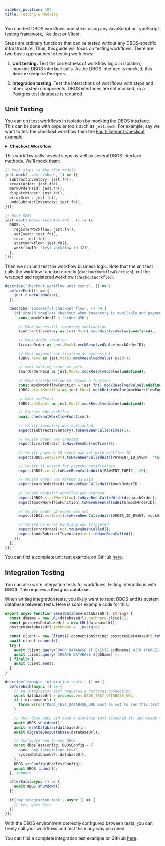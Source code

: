 ```yaml
---
sidebar_position: 104
title: Testing & Mocking
---
```


You can test DBOS workflows and steps using any JavaScript or TypeScript testing framework, like [Jest](https://jestjs.io/) or [Vitest](https://vitest.dev/).

Steps are ordinary functions that can be tested without any DBOS-specific infrastructure.
Thus, this guide will focus on testing workflows.
There are two basic approaches to testing workflows:

1. **Unit testing.** Test the correctness of workflow logic in isolation, mocking DBOS interface calls. As the DBOS interface is mocked, this does not require Postgres.

2. **Integration testing.** Test the interactions of workflows with steps and other system components. DBOS interfaces are not mocked, so a Postgres test database is required.

## Unit Testing

You can unit test workflows in isolation by mocking the DBOS interface.
This can be done with popular tools such as `jest.mock`.
For example, say we want to test the checkout workflow from the [Fault-Tolerant Checkout example](../examples/checkout-tutorial.md):

<details>
<summary><strong>Checkout Workflow</strong></summary>

```ts
export async function checkoutWorkflowFunction() {
    // Attempt to reserve inventory, failing if no inventory remains
    try {
      await subtractInventory();
    } catch (error) {
      console.error(`Failed to update inventory: ${(error as Error).message}`);
      await DBOS.setEvent(PAYMENT_ID_EVENT, null);
      return;
    }

    // Create a new order
    const orderID = await createOrder();

    // Send a unique payment ID to the checkout endpoint so it can
    // redirect the customer to the payments page
    await DBOS.setEvent(PAYMENT_ID_EVENT, DBOS.workflowID);
    const notification = await DBOS.recv<string>(PAYMENT_TOPIC, 120);

    // If payment succeeded, mark the order as paid and start the order dispatch workflow.
    // Otherwise, return reserved inventory and cancel the order.
    if (notification && notification === 'paid') {
      console.info(`Payment successful!`);
      await markOrderPaid(orderID);
      await DBOS.startWorkflow(dispatchOrder)(orderID);
    } else {
      console.warn(`Payment failed...`);
      await errorOrder(orderID);
      await undoSubtractInventory();
    }

    // Finally, send the order ID to the payment endpoint so it can redirect
    // the customer to the order status page.
    await DBOS.setEvent(ORDER_ID_EVENT, orderID);
}

const checkoutWorkflow = DBOS.registerWorkflow(
  checkoutWorkflowFunction,
  { name: 'checkoutWorkflow' },
);
```
</details>

This workflow calls several steps as well as several DBOS interface methods.
We'll mock them:

```ts
// Mock steps in the shop module
jest.mock('../src/shop', () => ({
  subtractInventory: jest.fn(),
  createOrder: jest.fn(),
  markOrderPaid: jest.fn(),
  dispatchOrder: jest.fn(),
  errorOrder: jest.fn(),
  undoSubtractInventory: jest.fn(),
}));

// Mock DBOS
jest.mock('@dbos-inc/dbos-sdk', () => ({
  DBOS: {
    registerWorkflow: jest.fn(),
    setEvent: jest.fn(),
    recv: jest.fn(),
    startWorkflow: jest.fn(),
    workflowID: 'test-workflow-id-123',
  },
}));
```

Then we can unit test the workflow business logic.
Note that the unit test calls the workflow function directly (`checkoutWorkflowFunction`), not the wrapped and registered workflow (`checkoutWorkflow`).

```ts
describe('checkout workflow unit tests', () => {
  beforeEach(() => {
    jest.clearAllMocks();
  });

  describe('successful checkout flow', () => {
    it('should complete checkout when inventory is available and payment succeeds', async () => {
      const mockOrderID = 'order-456';

      // Mock successful inventory subtraction
      (subtractInventory as jest.Mock).mockResolvedValue(undefined);

      // Mock order creation
      (createOrder as jest.Mock).mockResolvedValue(mockOrderID);

      // Mock payment notification as successful
      (DBOS.recv as jest.Mock).mockResolvedValue('paid');

      // Mock marking order as paid
      (markOrderPaid as jest.Mock).mockResolvedValue(undefined);

      // Mock startWorkflow to return a function
      const mockWorkflowFunction = jest.fn().mockResolvedValue(undefined);
      (DBOS.startWorkflow as jest.Mock).mockReturnValue(mockWorkflowFunction);

      // Mock setEvent
      (DBOS.setEvent as jest.Mock).mockResolvedValue(undefined);

      // Execute the workflow
      await checkoutWorkflowFunction();

      // Verify inventory was subtracted
      expect(subtractInventory).toHaveBeenCalledTimes(1);

      // Verify order was created
      expect(createOrder).toHaveBeenCalledTimes(1);

      // Verify payment ID event was set with workflow ID
      expect(DBOS.setEvent).toHaveBeenCalledWith(PAYMENT_ID_EVENT, 'test-workflow-id-123');

      // Verify it waited for payment notification
      expect(DBOS.recv).toHaveBeenCalledWith(PAYMENT_TOPIC, 120);

      // Verify order was marked as paid
      expect(markOrderPaid).toHaveBeenCalledWith(mockOrderID);

      // Verify dispatch workflow was started
      expect(DBOS.startWorkflow).toHaveBeenCalledWith(dispatchOrder);
      expect(mockWorkflowFunction).toHaveBeenCalledWith(mockOrderID);

      // Verify order ID event was set
      expect(DBOS.setEvent).toHaveBeenCalledWith(ORDER_ID_EVENT, mockOrderID);

      // Verify no error handling was triggered
      expect(errorOrder).not.toHaveBeenCalled();
      expect(undoSubtractInventory).not.toHaveBeenCalled();
    });
  });
});
```

You can find a complete unit test example on GitHub [here](https://github.com/dbos-inc/dbos-demo-apps/tree/main/typescript/widget-store).

## Integration Testing

You can also write integration tests for workflows, testing interactions with DBOS.
This requires a Postgres database.

When writing integration tests, you likely want to reset DBOS and its system database between tests.
Here is some example code for this:

```ts
export async function resetDatabase(databaseUrl: string) {
  const dbName = new URL(databaseUrl).pathname.slice(1);
  const postgresDatabaseUrl = new URL(databaseUrl);
  postgresDatabaseUrl.pathname = '/postgres';

  const client = new Client({ connectionString: postgresDatabaseUrl.toString() });
  await client.connect();
  try {
    await client.query(`DROP DATABASE IF EXISTS ${dbName} WITH (FORCE)`);
    await client.query(`CREATE DATABASE ${dbName}`);
  } finally {
    await client.end();
  }
}

describe('example integration tests', () => {
  beforeEach(async () => {
    // An integration test requires a Postgres connection
    const databaseUrl = process.env.DBOS_TEST_DATABASE_URL;
    if (!databaseUrl) {
      throw Error("DBOS_TEST_DATABASE_URL must be set to run this test")
    }

    // Shut down DBOS (in case a previous test launched it) and reset the database.
    await DBOS.shutdown();
    await resetDatabase(databaseUrl);
    await migrateShopDatabase(databaseUrl);

    // Configure and launch DBOS
    const dbosTestConfig: DBOSConfig = {
      name: "my-integration-test",
      systemDatabaseUrl: databaseUrl,
    };
    DBOS.setConfig(dbosTestConfig);
    await DBOS.launch();
  }, 10000);

  afterEach(async () => {
    await DBOS.shutdown();
  });

  it('my integration test', async () => {
    // test goes here
  });
});
```

With the DBOS environment correctly configured between tests, you can freely call your workflows and test them any way you need.

You can find a complete integration test example on GitHub [here](https://github.com/dbos-inc/dbos-demo-apps/tree/main/typescript/widget-store).